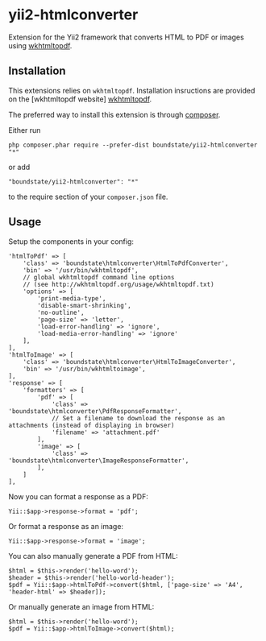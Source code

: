 # yii2-htmlconverter

  Extension for the Yii2 framework that converts HTML to PDF or images using [wkhtmltopdf].

## Installation

  This extensions relies on `wkhtmltopdf`.  Installation insructions are provided on the [wkhtmltopdf website] [wkhtmltopdf].

  The preferred way to install this extension is through [composer](http://getcomposer.org/download/).

  Either run

    php composer.phar require --prefer-dist boundstate/yii2-htmlconverter "*"

  or add

    "boundstate/yii2-htmlconverter": "*"

  to the require section of your `composer.json` file.

## Usage

  Setup the components in your config:

    'htmlToPdf' => [
        'class' => 'boundstate\htmlconverter\HtmlToPdfConverter',
        'bin' => '/usr/bin/wkhtmltopdf',
        // global wkhtmltopdf command line options
        // (see http://wkhtmltopdf.org/usage/wkhtmltopdf.txt)
        'options' => [
            'print-media-type',
            'disable-smart-shrinking',
            'no-outline',
            'page-size' => 'letter',
            'load-error-handling' => 'ignore',
            'load-media-error-handling' => 'ignore'
        ],
    ],
    'htmlToImage' => [
        'class' => 'boundstate\htmlconverter\HtmlToImageConverter',
        'bin' => '/usr/bin/wkhtmltoimage',
    ],
    'response' => [
        'formatters' => [
            'pdf' => [
                'class' => 'boundstate\htmlconverter\PdfResponseFormatter',
                // Set a filename to download the response as an attachments (instead of displaying in browser)
                'filename' => 'attachment.pdf'
            ],
            'image' => [
                'class' => 'boundstate\htmlconverter\ImageResponseFormatter',
            ],
        ]
    ],

  Now you can format a response as a PDF:

    Yii::$app->response->format = 'pdf';

  Or format a response as an image:

    Yii::$app->response->format = 'image';

  You can also manually generate a PDF from HTML:

    $html = $this->render('hello-word');
    $header = $this->render('hello-world-header');
    $pdf = Yii::$app->htmlToPdf->convert($html, ['page-size' => 'A4', 'header-html' => $header]);

  Or manually generate an image from HTML:

    $html = $this->render('hello-word');
    $pdf = Yii::$app->htmlToImage->convert($html);

[wkhtmltopdf]: http://wkhtmltopdf.org/
